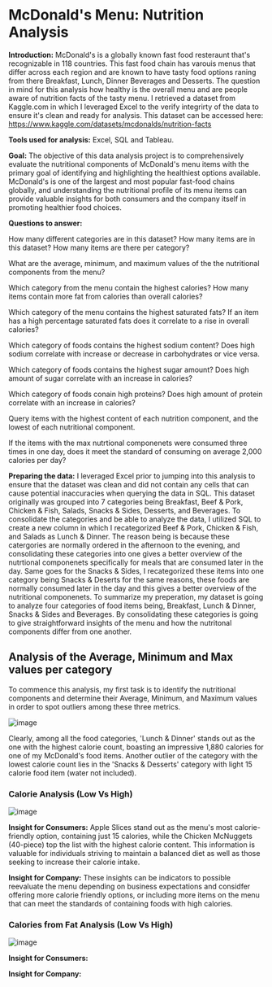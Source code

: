 # McDonald's Menu: Nutrition Analysis

**Introduction:** McDonald's is a globally known fast food resteraunt that's recognizable in 118 countries. This fast food chain has varouis menus that differ across each region and are known to have tasty food options raning from there Breakfast, Lunch, Dinner Beverages and Desserts. The question in mind for this analysis how healthy is the overall menu and are people aware of nutrition facts of the tasty menu. I retrieved a dataset from Kaggle.com in which I leveraged Excel to the verify integrirty of the data to ensure it's clean and ready for analysis. This dataset can be accessed here: https://www.kaggle.com/datasets/mcdonalds/nutrition-facts 

**Tools used for analysis:** Excel, SQL and Tableau.

**Goal:** The objective of this data analysis project is to comprehensively evaluate the nutritional components of McDonald's menu items with the primary goal of identifying and highlighting the healthiest options available. McDonald's is one of the largest and most popular fast-food chains globally, and understanding the nutritional profile of its menu items can provide valuable insights for both consumers and the company itself in promoting healthier food choices.

**Questions to answer:**

How many different categories are in this dataset? How many items are in this dataset? How many items are there per category?

What are the average, minimum, and maximum values of the the nutritional components from the menu?

Which category from the menu contain the highest calories? How many items contain more fat from calories than overall calories?

Which category of the menu contains the highest saturated fats? If an item has a high percentage saturated fats does it correlate to a rise in overall calories?

Which category of foods contains the highest sodium content? Does high sodium correlate with increase or decrease in carbohydrates or vice versa.

Which category of foods contains the highest sugar amount? Does high amount of sugar correlate with an increase in calories? 

Which category of foods conain high proteins? Does high amount of protein correlate with an increase in calories?

Query items with the highest content of each nutrition component, and the lowest of each nutritional component.

If the items with the max nutrtional componenets were consumed three times in one day, does it meet the standard of consuming on average 2,000 calories per day?

**Preparing the data:** I leveraged Excel prior to jumping into this analysis to ensure that the dataset was clean and did not contain any cells that can cause potential inaccuracies when querying the data in SQL. This dataset originally was grouped into 7 categories being Breakfast, Beef & Pork, Chicken & Fish, Salads, Snacks & Sides, Desserts, and Beverages. To consolidate the categories and be able to analyze the data, I utilized SQL to create a new column in which I recategorized Beef & Pork, Chicken & Fish, and Salads as Lunch & Dinner. The reason being is because these catergories are normally ordered in the afternoon to the evening, and consolidating these categories into one gives a better overview of the nutrtional componenets specifically for meals that are consumed later in the day. Same goes for the Snacks & Sides, I recategorized these items into one category being Snacks & Deserts for the same reasons, these foods are normally consumed later in the day and this gives a better overview of the nutritional componenets. To summarize my preperation, my dataset is going to analyze four categories of food items being, Breakfast, Lunch & Dinner, Snacks & Sides and Beverages. By consolidating these categories is going to give straightforward insights of the menu and how the nutritonal components differ from one another.

## Analysis of the Average, Minimum and Max values per category

To commence this analysis, my first task is to identify the nutritional components and determine their Average, Minimum, and Maximum values in order to spot outliers among these three metrics.

![image](https://github.com/Ohver822/McDonaldsMenuAnalysis/assets/86633487/f32eac87-7a38-4af5-bfdf-41d59c2d3bf6)


Clearly, among all the food categories, 'Lunch & Dinner' stands out as the one with the highest calorie count, boasting an impressive 1,880 calories for one of my McDonald's food items. Another outlier of the category with the lowest calorie count lies in the 'Snacks & Desserts' category with light 15 calorie food item (water not included).

### Calorie Analysis (Low Vs High)

![image](https://github.com/Ohver822/McDonaldsMenuAnalysis/assets/86633487/f62697f4-4178-40ff-b62a-faba5381bdb2)

**Insight for Consumers:**
Apple Slices stand out as the menu's most calorie-friendly option, containing just 15 calories, while the Chicken McNuggets (40-piece) top the list with the highest calorie content. This information is valuable for individuals striving to maintain a balanced diet as well as those seeking to increase their calorie intake.

**Insight for Company:**
These insights can be indicators to possible reevaluate the menu depending on business expectations and considfer offering more calorie friendly options, or including more items on the menu that can meet the standards of containing foods with high calories.

### Calories from Fat Analysis (Low Vs High)

![image](https://github.com/Ohver822/McDonaldsMenuAnalysis/assets/86633487/8efc407a-b00e-48f6-a566-f697ba151c37)

**Insight for Consumers:**

**Insight for Company:**
